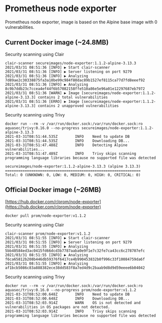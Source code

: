 # Prometheus node exporter

Prometheus node exporter, image is based on the Alpine base image with 0 vulnerabilities.

## Current Docker image (~24.8MB)

Security scanning using Clair
```
clair-scanner secureimages/node-exporter:1.1.2-alpine-3.13.3
2021/03/31 08:51:36 [INFO] ▶ Start clair-scanner
2021/03/31 08:51:36 [INFO] ▶ Server listening on port 9279
2021/03/31 08:51:36 [INFO] ▶ Analyzing 7d89ae2c30338875fa3a10be99c984f80dac89b1527ef8115ca77d7fd8eeef92
2021/03/31 08:51:36 [INFO] ▶ Analyzing 8c9b7ddb23c7ccea4ef44f6b57082158ffe510a86e5e96a01e12297687eb7972
2021/03/31 08:51:36 [WARN] ▶ Image [secureimages/node-exporter:1.1.2-alpine-3.13.3] contains 2 total vulnerabilities
2021/03/31 08:51:36 [ERRO] ▶ Image [secureimages/node-exporter:1.1.2-alpine-3.13.3] contains 2 unapproved vulnerabilities
```

Security scanning using Trivy
```
docker run --rm -v /var/run/docker.sock:/var/run/docker.sock:ro aquasec/trivy:0.16.0 --no-progress secureimages/node-exporter:1.1.2-alpine-3.13.3
2021-03-31T08:51:44.535Z        INFO    Need to update DB
2021-03-31T08:51:44.535Z        INFO    Downloading DB...
2021-03-31T08:51:47.488Z        INFO    Detecting Alpine vulnerabilities...
2021-03-31T08:51:47.489Z        INFO    Trivy skips scanning programming language libraries because no supported file was detected

secureimages/node-exporter:1.1.2-alpine-3.13.3 (alpine 3.13.3)
==============================================================
Total: 0 (UNKNOWN: 0, LOW: 0, MEDIUM: 0, HIGH: 0, CRITICAL: 0)
```

## Official Docker image (~26MB)

[https://hub.docker.com/r/prom/node-exporter](https://hub.docker.com/r/prom/node-exporter)
```
docker pull prom/node-exporter:v1.1.2
```

Security scanning using Clair
```
clair-scanner prom/node-exporter:v1.1.2
2021/03/31 08:51:55 [INFO] ▶ Start clair-scanner
2021/03/31 08:51:55 [INFO] ▶ Server listening on port 9279
2021/03/31 08:51:55 [INFO] ▶ Analyzing 5bb40584ed3ac0415fd66dcd3b7787aaba0e9f1e7c32fe7ca43cc6c278707efc
2021/03/31 08:51:55 [INFO] ▶ Analyzing f6ca65812b208b446db59376f6417ce4b990453832b0f996c33f10084759da6f
2021/03/31 08:51:55 [INFO] ▶ Analyzing af1bcb5086c83a888382ece38dd583f8a7ed4d9c2baab9d8d9d59eeee6b04042
```

Security scanning using Trivy
```
docker run --rm -v /var/run/docker.sock:/var/run/docker.sock:ro aquasec/trivy:0.16.0 --no-progress prom/node-exporter:v1.1.2
2021-03-31T08:52:00.648Z        INFO    Need to update DB
2021-03-31T08:52:00.648Z        INFO    Downloading DB...
2021-03-31T08:52:03.914Z        WARN    OS is not detected and vulnerabilities in OS packages are not detected.
2021-03-31T08:52:03.914Z        INFO    Trivy skips scanning programming language libraries because no supported file was detected
```
